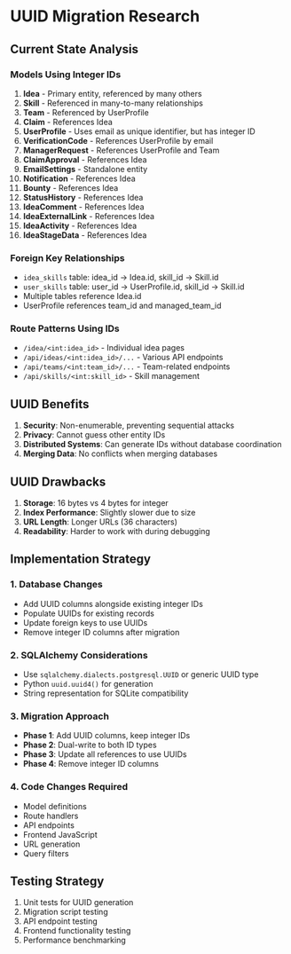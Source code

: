 # UUID Migration Research

## Current State Analysis

### Models Using Integer IDs
1. **Idea** - Primary entity, referenced by many others
2. **Skill** - Referenced in many-to-many relationships
3. **Team** - Referenced by UserProfile
4. **Claim** - References Idea
5. **UserProfile** - Uses email as unique identifier, but has integer ID
6. **VerificationCode** - References UserProfile by email
7. **ManagerRequest** - References UserProfile and Team
8. **ClaimApproval** - References Idea
9. **EmailSettings** - Standalone entity
10. **Notification** - References Idea
11. **Bounty** - References Idea
12. **StatusHistory** - References Idea
13. **IdeaComment** - References Idea
14. **IdeaExternalLink** - References Idea
15. **IdeaActivity** - References Idea
16. **IdeaStageData** - References Idea

### Foreign Key Relationships
- `idea_skills` table: idea_id → Idea.id, skill_id → Skill.id
- `user_skills` table: user_id → UserProfile.id, skill_id → Skill.id
- Multiple tables reference Idea.id
- UserProfile references team_id and managed_team_id

### Route Patterns Using IDs
- `/idea/<int:idea_id>` - Individual idea pages
- `/api/ideas/<int:idea_id>/...` - Various API endpoints
- `/api/teams/<int:team_id>/...` - Team-related endpoints
- `/api/skills/<int:skill_id>` - Skill management

## UUID Benefits
1. **Security**: Non-enumerable, preventing sequential attacks
2. **Privacy**: Cannot guess other entity IDs
3. **Distributed Systems**: Can generate IDs without database coordination
4. **Merging Data**: No conflicts when merging databases

## UUID Drawbacks
1. **Storage**: 16 bytes vs 4 bytes for integer
2. **Index Performance**: Slightly slower due to size
3. **URL Length**: Longer URLs (36 characters)
4. **Readability**: Harder to work with during debugging

## Implementation Strategy

### 1. Database Changes
- Add UUID columns alongside existing integer IDs
- Populate UUIDs for existing records
- Update foreign keys to use UUIDs
- Remove integer ID columns after migration

### 2. SQLAlchemy Considerations
- Use `sqlalchemy.dialects.postgresql.UUID` or generic UUID type
- Python `uuid.uuid4()` for generation
- String representation for SQLite compatibility

### 3. Migration Approach
- **Phase 1**: Add UUID columns, keep integer IDs
- **Phase 2**: Dual-write to both ID types
- **Phase 3**: Update all references to use UUIDs
- **Phase 4**: Remove integer ID columns

### 4. Code Changes Required
- Model definitions
- Route handlers
- API endpoints
- Frontend JavaScript
- URL generation
- Query filters

## Testing Strategy
1. Unit tests for UUID generation
2. Migration script testing
3. API endpoint testing
4. Frontend functionality testing
5. Performance benchmarking